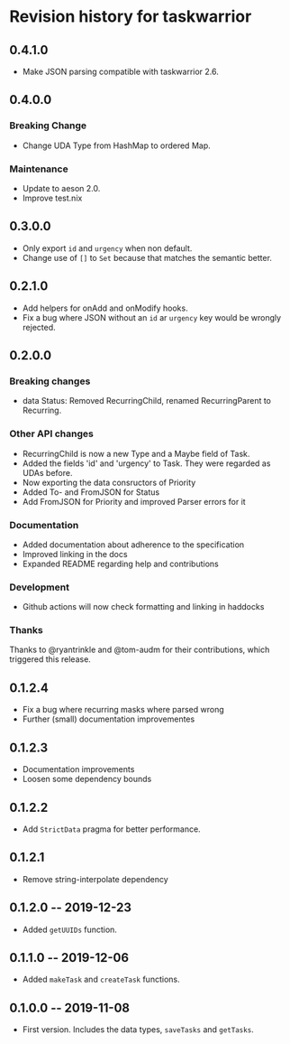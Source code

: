 # Revision history for taskwarrior

## 0.4.1.0

* Make JSON parsing compatible with taskwarrior 2.6.

## 0.4.0.0

### Breaking Change
* Change UDA Type from HashMap to ordered Map.

### Maintenance
* Update to aeson 2.0.
* Improve test.nix

## 0.3.0.0

* Only export `id` and `urgency` when non default.
* Change use of `[]` to `Set` because that matches the semantic better.

## 0.2.1.0

* Add helpers for onAdd and onModify hooks.
* Fix a bug where JSON without an `id` ar `urgency` key would be wrongly rejected.

## 0.2.0.0

### Breaking changes

* data Status: Removed RecurringChild, renamed RecurringParent to Recurring.

### Other API changes

* RecurringChild is now a new Type and a Maybe field of Task.
* Added the fields 'id' and 'urgency' to Task. They were regarded as UDAs before.
* Now exporting the data consructors of Priority
* Added To- and FromJSON for Status
* Add FromJSON for Priority and improved Parser errors for it

### Documentation

* Added documentation about adherence to the specification
* Improved linking in the docs
* Expanded README regarding help and contributions

### Development

* Github actions will now check formatting and linking in haddocks

### Thanks

Thanks to @ryantrinkle and @tom-audm for their contributions, which triggered this release.

## 0.1.2.4

* Fix a bug where recurring masks where parsed wrong
* Further (small) documentation improvementes

## 0.1.2.3

* Documentation improvements
* Loosen some dependency bounds

## 0.1.2.2

* Add `StrictData` pragma for better performance.

## 0.1.2.1

* Remove string-interpolate dependency

## 0.1.2.0 -- 2019-12-23

* Added `getUUIDs` function.

## 0.1.1.0 -- 2019-12-06

* Added `makeTask` and `createTask` functions.

## 0.1.0.0 -- 2019-11-08

* First version. Includes the data types, `saveTasks` and `getTasks`.
